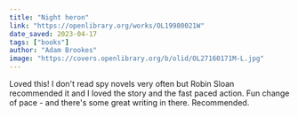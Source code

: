 ```yaml
---
title: "Night heron"
link: "https://openlibrary.org/works/OL19980021W"
date_saved: 2023-04-17
tags: ["books"]
author: "Adam Brookes"
image: "https://covers.openlibrary.org/b/olid/OL27160171M-L.jpg"
---
```


Loved this! I don't read spy novels very often but Robin Sloan recommended it and I loved the story and the fast paced action. Fun change of pace - and there's some great writing in there. Recommended.
